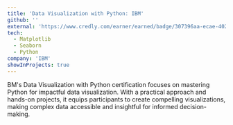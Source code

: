 ```yaml
---
title: 'Data Visualization with Python: IBM'
github: ''
external: 'https://www.credly.com/earner/earned/badge/307396aa-ecae-4022-911e-85b70f5c53be'
tech:
  - Matplotlib
  - Seaborn
  - Python
company: 'IBM'
showInProjects: true
---
```


BM's Data Visualization with Python certification focuses on mastering Python for impactful data visualization. With a practical approach and hands-on projects, it equips participants to create compelling visualizations, making complex data accessible and insightful for informed decision-making.
